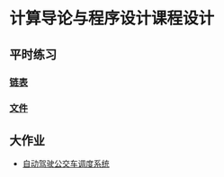 # 计算导论与程序设计课程设计

## 平时练习

### [链表](https://github.com/Aliaxy/BUPT/blob/main/计算导论与程序设计课程设计/链表练习/Solution.md)

### [文件](https://github.com/Aliaxy/BUPT/blob/main/计算导论与程序设计课程设计/文件练习/Solution.md)

## 大作业

- [自动驾驶公交车调度系统](https://github.com/Aliaxy/BUPT/tree/main/计算导论与程序设计课程设计/大作业-自动驾驶公交车调度系统)